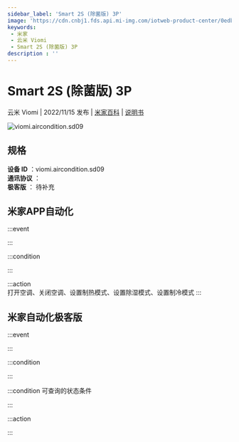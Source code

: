 ```yaml
---
sidebar_label: 'Smart 2S (除菌版) 3P'
image: 'https://cdn.cnbj1.fds.api.mi-img.com/iotweb-product-center/0edbbc365b496859d0d0b286d9939634_1657963249158.png?GalaxyAccessKeyId=AKVGLQWBOVIRQ3XLEW&Expires=9223372036854775807&Signature=tOSgdkpBOJlB6LbbdSO4KUZzoh4='
keywords: 
 - 米家
 - 云米 Viomi
 - Smart 2S (除菌版) 3P
description : ''
---
```

# Smart 2S (除菌版) 3P

云米 Viomi | 2022/11/15 发布 | [米家百科](https://home.mi.com/webapp/content/baike/product/index.html?model=viomi.aircondition.sd09) | [说明书](https://home.mi.com/views/introduction.html?model=viomi.aircondition.sd09&region=cn)

![viomi.aircondition.sd09](https://cdn.cnbj1.fds.api.mi-img.com/iotweb-product-center/0edbbc365b496859d0d0b286d9939634_1657963249158.png?GalaxyAccessKeyId=AKVGLQWBOVIRQ3XLEW&Expires=9223372036854775807&Signature=tOSgdkpBOJlB6LbbdSO4KUZzoh4=)

## 规格  
> 
**设备 ID** ：viomi.aircondition.sd09  
**通讯协议** ：  
**极客版**  ： 待补充 


## 米家APP自动化  

:::event  

:::

:::condition  

:::

:::action   
打开空调、关闭空调、设置制热模式、设置除湿模式、设置制冷模式
:::

## 米家自动化极客版  

:::event  

:::

:::condition  

:::

:::condition 可查询的状态条件  

:::

:::action  

:::

        
